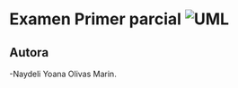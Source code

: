  # Examen Primer parcial <img src="imagenes/logo-uml.png" alt="UML">

 ## Autora

 -Naydeli Yoana Olivas Marin.

